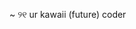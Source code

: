 ~ ୨୧ ur kawaii (future) coder

<!---
pwrsi/pwrsi is a ✨ special ✨ repository because its `README.md` (this file) appears on your GitHub profile.
You can click the Preview link to take a look at your changes.
--->
